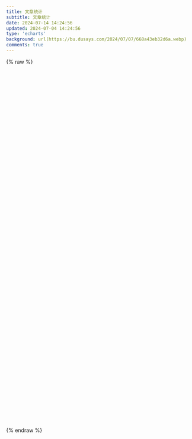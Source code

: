 ```yaml
---
title: 文章统计
subtitle: 文章统计
date: 2024-07-14 14:24:56
updated: 2024-07-04 14:24:56
type: 'echarts'
background: url(https://bu.dusays.com/2024/07/07/668a43eb32d6a.webp)
comments: true
---
```

{% raw %}
<!-- 文章发布时间统计图 -->
<div id="posts-chart" data-start="2021-01" style="border-radius: 8px; height: 300px; padding: 10px;"></div>
<!-- 文章标签统计图 -->
<div id="tags-chart" data-length="10" style="border-radius: 8px; height: 300px; padding: 10px;"></div>
<!-- 文章分类统计图 -->
<div id="categories-chart" data-parent="true" style="border-radius: 8px; height: 300px; padding: 10px;"></div>
{% endraw %}
